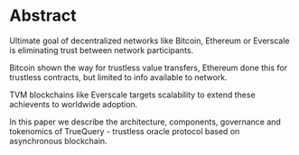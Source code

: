 # Abstract

Ultimate goal of decentralized networks like Bitcoin, Ethereum or Everscale is eliminating trust between network participants.

Bitcoin shown the way for trustless value transfers, Ethereum done this for trustless contracts, but limited to info available to network.&#x20;

TVM blockchains like Everscale targets scalability to extend these achievents to worldwide adoption.

In this paper we describe the architecture, components, governance and tokenomics of TrueQuery - trustless oracle protocol based on asynchronous blockchain.
